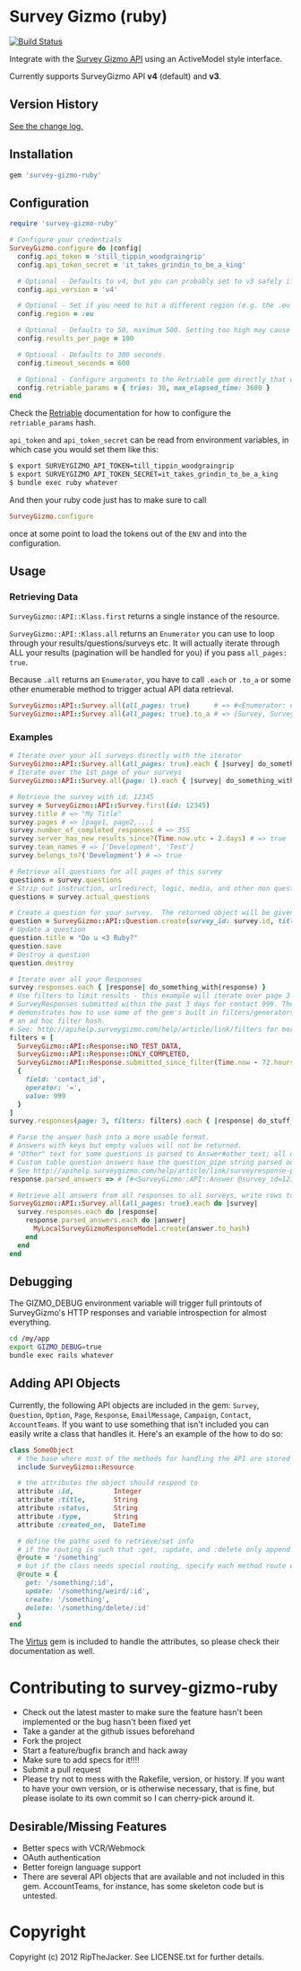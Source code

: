 # Survey Gizmo (ruby)

[![Build Status](https://travis-ci.org/jarthod/survey-gizmo-ruby.svg?branch=master)](https://travis-ci.org/jarthod/survey-gizmo-ruby)

Integrate with the [Survey Gizmo API](https://apihelp.surveygizmo.com/help) using an ActiveModel style interface.

Currently supports SurveyGizmo API **v4** (default) and **v3**.

## Version History

[See the change log.](CHANGELOG.md)

## Installation

```ruby
gem 'survey-gizmo-ruby'
```

## Configuration

```ruby
require 'survey-gizmo-ruby'

# Configure your credentials
SurveyGizmo.configure do |config|
  config.api_token = 'still_tippin_woodgraingrip'
  config.api_token_secret = 'it_takes_grindin_to_be_a_king'

  # Optional - Defaults to v4, but you can probably set to v3 safely if you suspect a bug in v4
  config.api_version = 'v4'

  # Optional - Set if you need to hit a different region (e.g. the .eu domain)
  config.region = :eu

  # Optional - Defaults to 50, maximum 500. Setting too high may cause SurveyGizmo to start throwing timeouts.
  config.results_per_page = 100

  # Optional - Defaults to 300 seconds
  config.timeout_seconds = 600

  # Optional - Configure arguments to the Retriable gem directly that will be merged into the defaults
  config.retriable_params = { tries: 30, max_elapsed_time: 3600 }
end
```

Check the [Retriable](https://github.com/kamui/retriable) documentation for how to configure the `retriable_params` hash.

`api_token` and `api_token_secret` can be read from environment variables, in which case you would set them like this:

```bash
$ export SURVEYGIZMO_API_TOKEN=till_tippin_woodgraingrip
$ export SURVEYGIZMO_API_TOKEN_SECRET=it_takes_grindin_to_be_a_king
$ bundle exec ruby whatever
```

And then your ruby code just has to make sure to call

```ruby
SurveyGizmo.configure
````

once at some point to load the tokens out of the `ENV` and into the configuration.

## Usage

### Retrieving Data

`SurveyGizmo::API::Klass.first` returns a single instance of the resource.

`SurveyGizmo::API::Klass.all` returns an `Enumerator` you can use to loop through your results/questions/surveys etc.  It will actually iterate through ALL your results (pagination will be handled for you) if you pass `all_pages: true`.

Because `.all` returns an `Enumerator`, you have to call `.each` or `.to_a` or some other enumerable method to trigger actual API data retrieval.
```ruby
SurveyGizmo::API::Survey.all(all_pages: true)      # => #<Enumerator: #<Enumerator::Generator>:each>
SurveyGizmo::API::Survey.all(all_pages: true).to_a # => [Survey, Survey, Survey, ...]
```

### Examples

```ruby
# Iterate over your all surveys directly with the iterator
SurveyGizmo::API::Survey.all(all_pages: true).each { |survey| do_something_with(survey) }
# Iterate over the 1st page of your surveys
SurveyGizmo::API::Survey.all(page: 1).each { |survey| do_something_with(survey) }

# Retrieve the survey with id: 12345
survey = SurveyGizmo::API::Survey.first(id: 12345)
survey.title # => "My Title"
survey.pages # => [page1, page2,...]
survey.number_of_completed_responses # => 355
survey.server_has_new_results_since?(Time.now.utc - 2.days) # => true
survey.team_names # => ['Development', 'Test']
survey.belongs_to?('Development') # => true

# Retrieve all questions for all pages of this survey
questions = survey.questions
# Strip out instruction, urlredirect, logic, media, and other non question "questions"
questions = survey.actual_questions

# Create a question for your survey.  The returned object will be given an :id parameter by SG.
question = SurveyGizmo::API::Question.create(survey_id: survey.id, title: 'Do u ruby?', type: 'checkbox')
# Update a question
question.title = "Do u <3 Ruby?"
question.save
# Destroy a question
question.destroy

# Iterate over all your Responses
survey.responses.each { |response| do_something_with(response) }
# Use filters to limit results - this example will iterate over page 3 of completed, non test data
# SurveyResponses submitted within the past 3 days for contact 999. The example `filters` array
# demonstrates how to use some of the gem's built in filters/generators as well as how to construct
# an ad hoc filter hash.
# See: http://apihelp.surveygizmo.com/help/article/link/filters for more info on filters
filters = [
  SurveyGizmo::API::Response::NO_TEST_DATA,
  SurveyGizmo::API::Response::ONLY_COMPLETED,
  SurveyGizmo::API::Response.submitted_since_filter(Time.now - 72.hours),
  {
    field: 'contact_id',
    operator: '=',
    value: 999
  }
]
survey.responses(page: 3, filters: filters).each { |response| do_stuff_with(response) }

# Parse the answer hash into a more usable format.
# Answers with keys but empty values will not be returned.
# "Other" text for some questions is parsed to Answer#other_text; all other answers to Answer#answer_text
# Custom table question answers have the question_pipe string parsed out to Answer#question_pipe.
# See http://apihelp.surveygizmo.com/help/article/link/surveyresponse-per-question for more info on answers
response.parsed_answers => # [#<SurveyGizmo::API::Answer @survey_id=12345, @question_id=1, @option_id=2, @answer_text='text'>]

# Retrieve all answers from all responses to all surveys, write rows to your database
SurveyGizmo::API::Survey.all(all_pages: true).each do |survey|
  survey.responses.each do |response|
    response.parsed_answers.each do |answer|
      MyLocalSurveyGizmoResponseModel.create(answer.to_hash)
    end
  end
end
```

## Debugging

The GIZMO_DEBUG environment variable will trigger full printouts of SurveyGizmo's HTTP responses and variable introspection for almost everything.

```bash
cd /my/app
export GIZMO_DEBUG=true
bundle exec rails whatever
```

## Adding API Objects

Currently, the following API objects are included in the gem: `Survey`, `Question`, `Option`, `Page`, `Response`, `EmailMessage`, `Campaign`, `Contact`, `AccountTeams`. If you want to use something that isn't included you can easily write a class that handles it. Here's an example of the how to do so:

```ruby
class SomeObject
  # the base where most of the methods for handling the API are stored
  include SurveyGizmo::Resource

  # the attributes the object should respond to
  attribute :id,          Integer
  attribute :title,       String
  attribute :status,      String
  attribute :type,        String
  attribute :created_on,  DateTime

  # define the paths used to retrieve/set info
  # if the routing is such that :get, :update, and :delete only append /:id to the main route, do this
  @route = '/something'
  # but if the class needs special routing, specify each method route with a hash:
  @route = {
    get: '/something/:id',
    update: '/something/weird/:id',
    create: '/something',
    delete: '/something/delete/:id'
  }
end
```

The [Virtus](https://github.com/solnic/virtus) gem is included to handle the attributes, so please check their documentation as well.

# Contributing to survey-gizmo-ruby

* Check out the latest master to make sure the feature hasn't been implemented or the bug hasn't been fixed yet
* Take a gander at the github issues beforehand
* Fork the project
* Start a feature/bugfix branch and hack away
* Make sure to add specs for it!!!!
* Submit a pull request
* Please try not to mess with the Rakefile, version, or history. If you want to have your own version, or is otherwise necessary, that is fine, but please isolate to its own commit so I can cherry-pick around it.

## Desirable/Missing Features

* Better specs with VCR/Webmock
* OAuth authentication
* Better foreign language support
* There are several API objects that are available and not included in this gem.  AccountTeams, for instance, has some skeleton code but is untested.

# Copyright

Copyright (c) 2012 RipTheJacker. See LICENSE.txt for
further details.
